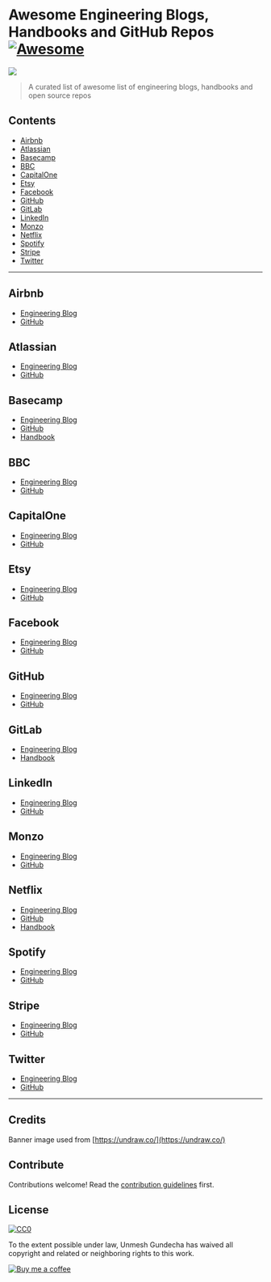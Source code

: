 # Awesome Engineering Blogs, Handbooks and GitHub Repos [![Awesome](https://awesome.re/badge.svg)](https://awesome.re)

![](https://github.com/upgundecha/awesome-testing-courses/blob/master/banner.png)

> A curated list of awesome list of engineering blogs, handbooks and open source repos

## Contents
* [Airbnb](#airbnb)
* [Atlassian](#atlassian)
* [Basecamp](#basecamp)
* [BBC](#bbc)
* [CapitalOne](#capitalone)
* [Etsy](#etsy)
* [Facebook](#facebook)
* [GitHub](#github)
* [GitLab](#gitlab)
* [LinkedIn](#linkedin) 
* [Monzo](#monzo)
* [Netflix](#netflix)
* [Spotify](#spotify)
* [Stripe](#stripe)
* [Twitter](#twitter)
---

## Airbnb
* [Engineering Blog](https://medium.com/airbnb-engineering)
* [GitHub](https://github.com/airbnb)

## Atlassian
* [Engineering Blog](https://www.atlassian.com/blog/atlassian-engineering)
* [GitHub](https://github.com/atlassian)

## Basecamp
* [Engineering Blog](https://m.signalvnoise.com/)
* [GitHub](https://github.com/basecamp)
* [Handbook](https://github.com/basecamp/handbook)

## BBC
* [Engineering Blog](https://www.bbc.co.uk/blogs/internet)
* [GitHub](https://github.com/bbc)

## CapitalOne
* [Engineering Blog](https://medium.com/capital-one-tech)
* [GitHub](https://github.com/capitalone)

## Etsy
* [Engineering Blog](https://codeascraft.com/)
* [GitHub](https://github.com/etsy)

## Facebook
* [Engineering Blog](https://engineering.fb.com/)
* [GitHub](https://github.com/facebook)

## GitHub
* [Engineering Blog](https://github.blog/category/engineering/)
* [GitHub](https://github.com/github)

## GitLab
* [Engineering Blog](https://about.gitlab.com/blog/categories/engineering/)
* [Handbook](https://about.gitlab.com/handbook/)

## LinkedIn
* [Engineering Blog](https://engineering.linkedin.com/blog)
* [GitHub](https://github.com/linkedin)

## Monzo
* [Engineering Blog](https://monzo.com/blog/technology)
* [GitHub](https://github.com/monzo)

## Netflix
* [Engineering Blog](https://netflixtechblog.com/)
* [GitHub](https://github.com/Netflix)
* [Handbook](https://jobs.netflix.com/culture)

## Spotify
* [Engineering Blog](https://labs.spotify.com/)
* [GitHub](https://github.com/Spotify)

## Stripe
* [Engineering Blog](https://stripe.com/blog/engineering)
* [GitHub](https://github.com/stripe)

## Twitter
* [Engineering Blog](https://blog.twitter.com/engineering/en_us.html)
* [GitHub](https://github.com/twitter)

---

## Credits
Banner image used from [https://undraw.co/](https://undraw.co/)

## Contribute
Contributions welcome! Read the [contribution guidelines](contributing.md) first.

## License
[![CC0](https://mirrors.creativecommons.org/presskit/buttons/88x31/svg/cc-zero.svg)](https://creativecommons.org/publicdomain/zero/1.0)

To the extent possible under law, Unmesh Gundecha has waived all copyright and
related or neighboring rights to this work.

[![Buy me a coffee](https://www.buymeacoffee.com/assets/img/custom_images/yellow_img.png)](https://www.buymeacoffee.com/Dk4z0CS)
